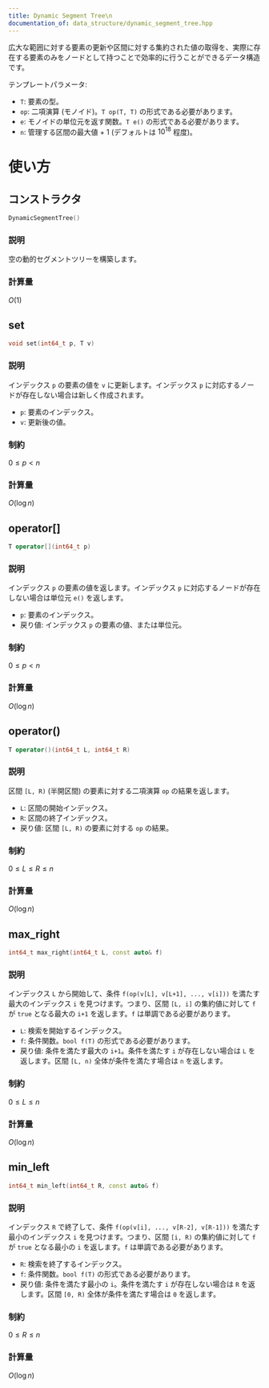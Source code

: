 ```yaml
---
title: Dynamic Segment Tree\n
documentation_of: data_structure/dynamic_segment_tree.hpp
---
```

広大な範囲に対する要素の更新や区間に対する集約された値の取得を、実際に存在する要素のみをノードとして持つことで効率的に行うことができるデータ構造です。

テンプレートパラメータ:
- `T`: 要素の型。
- `op`: 二項演算 (モノイド)。`T op(T, T)` の形式である必要があります。
- `e`: モノイドの単位元を返す関数。`T e()` の形式である必要があります。
- `n`: 管理する区間の最大値 + 1 (デフォルトは $10^{18}$ 程度)。

# 使い方
## コンストラクタ

```cpp
DynamicSegmentTree()
```

### 説明

空の動的セグメントツリーを構築します。

### 計算量

$O(1)$

## set

```cpp
void set(int64_t p, T v)
```

### 説明

インデックス `p` の要素の値を `v` に更新します。インデックス `p` に対応するノードが存在しない場合は新しく作成されます。

- `p`: 要素のインデックス。
- `v`: 更新後の値。

### 制約

$0 \le p < n$

### 計算量

$O(\log n)$

## operator[]

```cpp
T operator[](int64_t p)
```

### 説明

インデックス `p` の要素の値を返します。インデックス `p` に対応するノードが存在しない場合は単位元 `e()` を返します。

- `p`: 要素のインデックス。
- 戻り値: インデックス `p` の要素の値、または単位元。

### 制約

$0 \le p < n$

### 計算量

$O(\log n)$

## operator()

```cpp
T operator()(int64_t L, int64_t R)
```

### 説明

区間 `[L, R)` (半開区間) の要素に対する二項演算 `op` の結果を返します。

- `L`: 区間の開始インデックス。
- `R`: 区間の終了インデックス。
- 戻り値: 区間 `[L, R)` の要素に対する `op` の結果。

### 制約

$0 \le L \le R \le n$

### 計算量

$O(\log n)$

## max_right

```cpp
int64_t max_right(int64_t L, const auto& f)
```

### 説明

インデックス `L` から開始して、条件 `f(op(v[L], v[L+1], ..., v[i]))` を満たす最大のインデックス `i` を見つけます。つまり、区間 `[L, i]` の集約値に対して `f` が `true` となる最大の `i+1` を返します。`f` は単調である必要があります。

- `L`: 検索を開始するインデックス。
- `f`: 条件関数。`bool f(T)` の形式である必要があります。
- 戻り値: 条件を満たす最大の `i+1`。条件を満たす `i` が存在しない場合は `L` を返します。区間 `[L, n)` 全体が条件を満たす場合は `n` を返します。

### 制約

$0 \le L \le n$

### 計算量

$O(\log n)$

## min_left

```cpp
int64_t min_left(int64_t R, const auto& f)
```

### 説明

インデックス `R` で終了して、条件 `f(op(v[i], ..., v[R-2], v[R-1]))` を満たす最小のインデックス `i` を見つけます。つまり、区間 `[i, R)` の集約値に対して `f` が `true` となる最小の `i` を返します。`f` は単調である必要があります。

- `R`: 検索を終了するインデックス。
- `f`: 条件関数。`bool f(T)` の形式である必要があります。
- 戻り値: 条件を満たす最小の `i`。条件を満たす `i` が存在しない場合は `R` を返します。区間 `[0, R)` 全体が条件を満たす場合は `0` を返します。

### 制約

$0 \le R \le n$

### 計算量

$O(\log n)$
